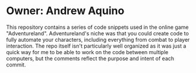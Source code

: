 # Owner: Andrew Aquino

This repository contains a series of code snippets used in the online game "Adventureland".
Adventureland's niche was that you could create code to fully automate your characters, including everything from combat to player interaction.
The repo itself isn't particularly well organized as it was just a quick way for me to be able to work on the code between multiple computers, but the comments reflect the purpose and intent of each commit.